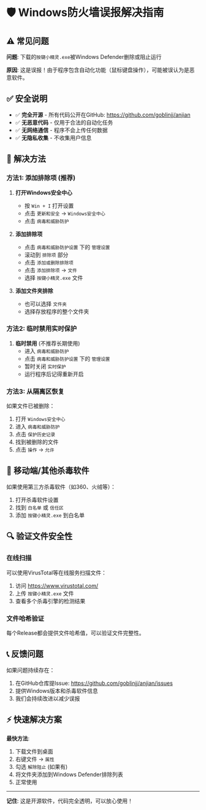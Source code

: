 # 🛡️ Windows防火墙误报解决指南

## ⚠️ 常见问题

**问题**: 下载的`按键小精灵.exe`被Windows Defender删除或阻止运行

**原因**: 这是误报！由于程序包含自动化功能（鼠标键盘操作），可能被误认为是恶意软件。

## ✅ 安全说明

- ✅ **完全开源** - 所有代码公开在GitHub: https://github.com/goblinjj/anjian
- ✅ **无恶意代码** - 仅用于合法的自动化任务
- ✅ **无网络通信** - 程序不会上传任何数据
- ✅ **无隐私收集** - 不收集用户信息

## 🔧 解决方法

### 方法1: 添加排除项 (推荐)

1. **打开Windows安全中心**
   - 按 `Win + I` 打开设置
   - 点击 `更新和安全` → `Windows安全中心`
   - 点击 `病毒和威胁防护`

2. **添加排除项**
   - 点击 `病毒和威胁防护设置` 下的 `管理设置`
   - 滚动到 `排除项` 部分
   - 点击 `添加或删除排除项`
   - 点击 `添加排除项` → `文件`
   - 选择 `按键小精灵.exe` 文件

3. **添加文件夹排除**
   - 也可以选择 `文件夹`
   - 选择存放程序的整个文件夹

### 方法2: 临时禁用实时保护

1. **临时禁用** (不推荐长期使用)
   - 进入 `病毒和威胁防护`
   - 点击 `病毒和威胁防护设置` 下的 `管理设置`
   - 暂时关闭 `实时保护`
   - 运行程序后记得重新开启

### 方法3: 从隔离区恢复

如果文件已被删除：
1. 打开 `Windows安全中心`
2. 进入 `病毒和威胁防护`
3. 点击 `保护历史记录`
4. 找到被删除的文件
5. 点击 `操作` → `允许`

## 📱 移动端/其他杀毒软件

如果使用第三方杀毒软件（如360、火绒等）：
1. 打开杀毒软件设置
2. 找到 `白名单` 或 `信任区`
3. 添加 `按键小精灵.exe` 到白名单

## 🔍 验证文件安全性

### 在线扫描
可以使用VirusTotal等在线服务扫描文件：
1. 访问 https://www.virustotal.com/
2. 上传 `按键小精灵.exe` 文件
3. 查看多个杀毒引擎的检测结果

### 文件哈希验证
每个Release都会提供文件哈希值，可以验证文件完整性。

## 📞 反馈问题

如果问题持续存在：
1. 在GitHub仓库提Issue: https://github.com/goblinjj/anjian/issues
2. 提供Windows版本和杀毒软件信息
3. 我们会持续改进以减少误报

## ⚡ 快速解决方案

**最快方法**:
1. 下载文件到桌面
2. 右键文件 → `属性`
3. 勾选 `解除阻止` (如果有)
4. 将文件夹添加到Windows Defender排除列表
5. 正常使用

---

**记住**: 这是开源软件，代码完全透明，可以放心使用！
